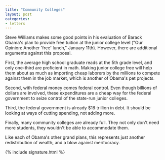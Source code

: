```yaml
---
title: "Community Colleges"
layout: post
categories:
- letters
---
```


Steve Williams makes some good points in his evaluation of Barack Obama's plan to provide free tuition at the junior college level ("Our Opinion: Another 'free' lunch," January 11th). However, there are additional arguments against this proposal.

First, the average high school graduate reads at the 5th grade level, and only one-third are proficient in math. Making junior college free will help them about as much as importing cheap laborers by the millions to compete against them in the job market, which is another of Obama's pet projects.

Second, with federal money comes federal control. Even though billions of dollars are involved, these expenditures are a cheap way for the federal government to seize control of the state-run junior colleges.

Third, the federal government is already $18 trillion in debt. It should be looking at ways of cutting spending, not adding more.

Finally, many community colleges are already full. They not only don't need more students, they wouldn't be able to accommodate them.

Like each of Obama's other grand plans, this represents just another redistribution of wealth, and a blow against meritocracy.

{% include signature.html %}
